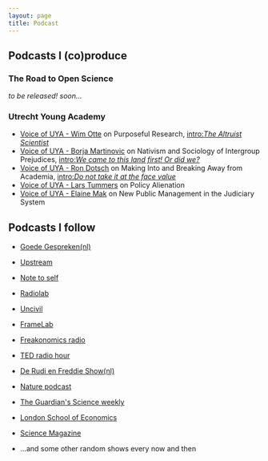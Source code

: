 ```yaml
---
layout: page
title: Podcast
---
```

## Podcasts I (co)produce


### The Road to Open Science
_to be released! soon..._

### Utrecht Young Academy

* [Voice of UYA - Wim Otte](https://soundcloud.com/utrechtyoungacademy/voice-of-uya-wim-otte-on-purposeful-research) on Purposeful Research, [intro:_The Altruist Scientist_](https://www.dub.uu.nl/nl/node/214967) 
* [Voice of UYA - Borja Martinovic](https://soundcloud.com/utrechtyoungacademy/voice-of-uya-borja-martinovic-on-nativism-and-sociology-of-intergroup-prejudices) on Nativism and Sociology of Intergroup Prejudices, [intro:_We came to this land first! Or did we?_](http://www.dub.uu.nl/nl/node/207273) 
* [Voice of UYA - Ron Dotsch](https://soundcloud.com/utrechtyoungacademy/voice-of-uya-ron-dotsch) on Making Into and Breaking Away from Academia, [intro:_Do not take it at the face value_](http://www.dub.uu.nl/en/blog/do-not-take-it-face-value)
* [Voice of UYA - Lars Tummers](https://soundcloud.com/utrechtyoungacademy/voice-of-uya-lars-tummers) on Policy Alienation
* [Voice of UYA - Elaine Mak](https://soundcloud.com/utrechtyoungacademy/voice-of-uya-elaine-mak) on New Public Management in the Judiciary System

## Podcasts I follow

* [Goede Gespreken(nl)](https://soundcloud.com/de-correspondent)
* [Upstream](https://soundcloud.com/upstreampodcast)
* [Note to self](https://www.wnyc.org/shows/notetoself/)
* [Radiolab](https://www.radiolab.org/)
* [Uncivil](http://uncivil.show/)
* [FrameLab](https://feeds.soundcloud.com/users/soundcloud:users:372194030/sounds.rss)
* [Freakonomics radio](http://freakonomics.com/archive/)
* [TED radio hour](https://www.npr.org/podcasts/510298/ted-radio-hour)
* [De Rudi en Freddie Show(nl)](https://soundcloud.com/rudifreddieshow/tracks)
* [Nature podcast](http://feeds.nature.com/nature/podcast/current)
* [The Guardian's Science weekly](https://www.theguardian.com/science/series/science)
* [London School of Economics](https://soundcloud.com/lsepodcasts)
* [Science Magazine](https://www.sciencemag.org/podcasts)

* ...and some other random shows every now and then